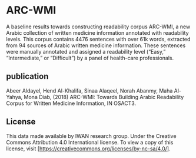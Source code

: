 # ARC-WMI

A baseline results towards constructing readability corpus ARC-WMI, a new Arabic collection of written medicine information annotated with readability levels. 
This corpus contains 4476 sentences with over 61k words, extracted from 94 sources of Arabic written medicine information. These sentences were manually annotated and assigned a readability level (“Easy,” “Intermediate,” or “Difficult”) by a panel of health-care professionals.

## publication
Abeer Aldayel, Hend Al-Khalifa, Sinaa Alaqeel, Norah Abanmy, Maha Al-Yahya, Mona Diab, (2018) ARC-WMI: Towards Building Arabic Readability Corpus for Written Medicine Information, IN OSACT3. 
 
## License

This data made available by IWAN research group. Under the Creative Commons Attribution 4.0 International license.
To view a copy of this license, visit [https://creativecommons.org/licenses/by-nc-sa/4.0/].
